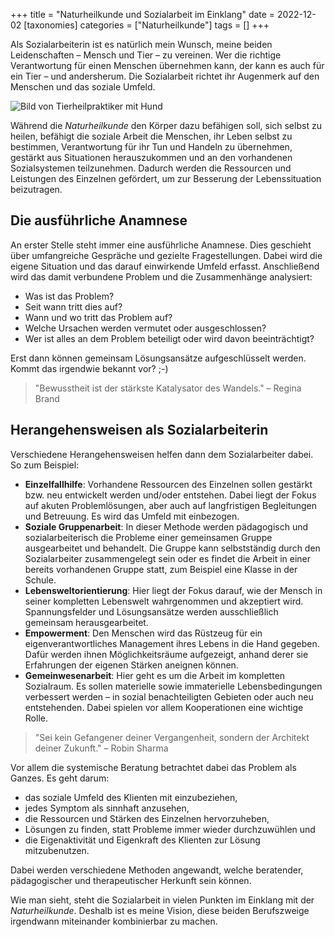+++
title = "Naturheilkunde und Sozialarbeit im Einklang"
date = 2022-12-02
[taxonomies]
categories = ["Naturheilkunde"]
tags = []
+++

Als Sozialarbeiterin ist es natürlich mein Wunsch, meine beiden Leidenschaften – Mensch und Tier – zu vereinen. Wer die richtige Verantwortung für einen Menschen übernehmen kann, der kann es auch für ein Tier – und andersherum. Die Sozialarbeit richtet ihr Augenmerk auf den Menschen und das soziale Umfeld.

<!-- more -->

<picture>
  <source srcset="https://tierheilpraxis-jessican.de/img/blog/soziale_arbeit_naturheilkunde_small.avif" type="image/avif" media="(max-width: 319px)">
  <source srcset="https://tierheilpraxis-jessican.de/img/blog/soziale_arbeit_naturheilkunde_small.webp" type="image/webp" media="(max-width: 319px)">
  <source srcset="https://tierheilpraxis-jessican.de/img/blog/soziale_arbeit_naturheilkunde_small.jpeg" type="image/jpeg" media="(max-width: 319px)">

  <source srcset="https://tierheilpraxis-jessican.de/img/blog/soziale_arbeit_naturheilkunde_medium.avif" type="image/avif" media="(min-width: 320px) and (max-width: 767px)">
  <source srcset="https://tierheilpraxis-jessican.de/img/blog/soziale_arbeit_naturheilkunde_medium.webp" type="image/webp" media="(min-width: 320px) and (max-width: 767px)">
  <source srcset="https://tierheilpraxis-jessican.de/img/blog/soziale_arbeit_naturheilkunde_medium.jpeg" type="image/jpeg" media="(min-width: 320px) and (max-width: 767px)">

  <source srcset="https://tierheilpraxis-jessican.de/img/blog/soziale_arbeit_naturheilkunde_large.avif" type="image/avif" media="(min-width: 768px)">
  <source srcset="https://tierheilpraxis-jessican.de/img/blog/soziale_arbeit_naturheilkunde_large.webp" type="image/webp" media="(min-width: 768px)">
  <source srcset="https://tierheilpraxis-jessican.de/img/blog/soziale_arbeit_naturheilkunde_large.jpeg" type="image/jpeg" media="(min-width: 768px)">

  <img src="https://tierheilpraxis-jessican.de/img/blog/soziale_arbeit_naturheilkunde_large.jpeg" alt="Bild von Tierheilpraktiker mit Hund" style="max-width: 100%; text-align:center;" loading="lazy">
</picture>


Während die *Naturheilkunde* den Körper dazu befähigen soll, sich selbst zu heilen, befähigt die soziale Arbeit die Menschen, ihr Leben selbst zu bestimmen, Verantwortung für ihr Tun und Handeln zu übernehmen, gestärkt aus Situationen herauszukommen und an den vorhandenen Sozialsystemen teilzunehmen. Dadurch werden die Ressourcen und Leistungen des Einzelnen gefördert, um zur Besserung der Lebenssituation beizutragen.

## Die ausführliche Anamnese

An erster Stelle steht immer eine ausführliche Anamnese. Dies geschieht über umfangreiche Gespräche und gezielte Fragestellungen. Dabei wird die eigene Situation und das darauf einwirkende Umfeld erfasst. Anschließend wird das damit verbundene Problem und die Zusammenhänge analysiert:

- Was ist das Problem?
- Seit wann tritt dies auf?
- Wann und wo tritt das Problem auf?
- Welche Ursachen werden vermutet oder ausgeschlossen?
- Wer ist alles an dem Problem beteiligt oder wird davon beeinträchtigt?

Erst dann können gemeinsam Lösungsansätze aufgeschlüsselt werden. Kommt das irgendwie bekannt vor? ;-)

> "Bewusstheit ist der stärkste Katalysator des Wandels." – Regina Brand

## Herangehensweisen als Sozialarbeiterin

Verschiedene Herangehensweisen helfen dann dem Sozialarbeiter dabei. So zum Beispiel:

- **Einzelfallhilfe**: Vorhandene Ressourcen des Einzelnen sollen gestärkt bzw. neu entwickelt werden und/oder entstehen. Dabei liegt der Fokus auf akuten Problemlösungen, aber auch auf langfristigen Begleitungen und Betreuung. Es wird das Umfeld mit einbezogen.
- **Soziale Gruppenarbeit**: In dieser Methode werden pädagogisch und sozialarbeiterisch die Probleme einer gemeinsamen Gruppe ausgearbeitet und behandelt. Die Gruppe kann selbstständig durch den Sozialarbeiter zusammengelegt sein oder es findet die Arbeit in einer bereits vorhandenen Gruppe statt, zum Beispiel eine Klasse in der Schule.
- **Lebensweltorientierung**: Hier liegt der Fokus darauf, wie der Mensch in seiner kompletten Lebenswelt wahrgenommen und akzeptiert wird. Spannungsfelder und Lösungsansätze werden ausschließlich gemeinsam herausgearbeitet.
- **Empowerment**: Den Menschen wird das Rüstzeug für ein eigenverantwortliches Management ihres Lebens in die Hand gegeben. Dafür werden ihnen Möglichkeitsräume aufgezeigt, anhand derer sie Erfahrungen der eigenen Stärken aneignen können.
- **Gemeinwesenarbeit**: Hier geht es um die Arbeit im kompletten Sozialraum. Es sollen materielle sowie immaterielle Lebensbedingungen verbessert werden – in sozial benachteiligten Gebieten oder auch neu entstehenden. Dabei spielen vor allem Kooperationen eine wichtige Rolle.

> "Sei kein Gefangener deiner Vergangenheit, sondern der Architekt deiner Zukunft." – Robin Sharma

Vor allem die systemische Beratung betrachtet dabei das Problem als Ganzes. Es geht darum:

- das soziale Umfeld des Klienten mit einzubeziehen,
- jedes Symptom als sinnhaft anzusehen,
- die Ressourcen und Stärken des Einzelnen hervorzuheben,
- Lösungen zu finden, statt Probleme immer wieder durchzuwühlen und
- die Eigenaktivität und Eigenkraft des Klienten zur Lösung mitzubenutzen.

Dabei werden verschiedene Methoden angewandt, welche beratender, pädagogischer und therapeutischer Herkunft sein können.

Wie man sieht, steht die Sozialarbeit in vielen Punkten im Einklang mit der *Naturheilkunde*. Deshalb ist es meine Vision, diese beiden Berufszweige irgendwann miteinander kombinierbar zu machen.